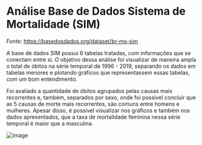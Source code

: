 # Análise Base de Dados Sistema de Mortalidade (SIM)

Fonte: https://basedosdados.org/dataset/br-ms-sim

A base de dados SIM possui 6 tabelas tratadas, com informações que se conectam entre si.
O objetivo dessa análise foi visualizar de maneira ampla o total de óbitos na série
temporal de 1996 - 2019, separando os dados em tabelas menores e plotando gráficos
que representassem essas tabelas, com um bom entendimento.

Foi avaliado a quantidade de óbitos agrupados pelas causas mais recorrentes e, também,
separados por sexo, onde foi possível concluir que as 5 causas de morte mais recorrentes,
são comuns entre homens e mulheres. Apesar disso, é possível visualizar nos gráficos e também
nos dados apresentados, que a taxa de mortalidade feminina nessa série temporal é maior que a
masculina.

![image](https://user-images.githubusercontent.com/96089256/186500423-eaf2137c-92a9-4db4-b630-c80aed64871e.png)
